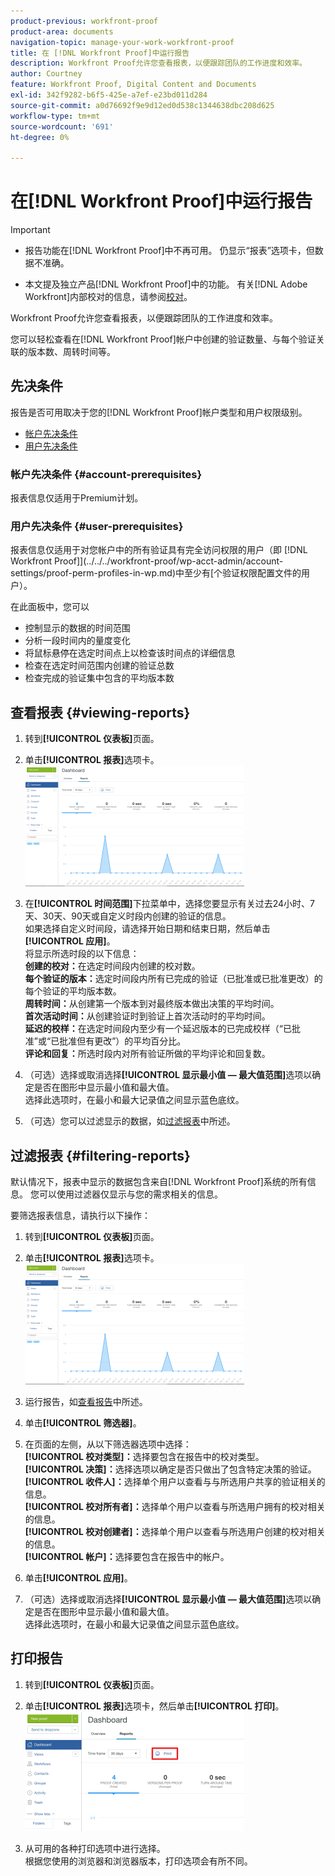```yaml
---
product-previous: workfront-proof
product-area: documents
navigation-topic: manage-your-work-workfront-proof
title: 在 [!DNL Workfront Proof]中运行报告
description: Workfront Proof允许您查看报表，以便跟踪团队的工作进度和效率。
author: Courtney
feature: Workfront Proof, Digital Content and Documents
exl-id: 342f9282-b6f5-425e-a7ef-e23bd011d284
source-git-commit: a0d76692f9e9d12ed0d538c1344638dbc208d625
workflow-type: tm+mt
source-wordcount: '691'
ht-degree: 0%

---
```


# 在[!DNL Workfront Proof]中运行报告


>[!IMPORTANT]
>
>* <span class="previe">报告功能在[!DNL Workfront Proof]中不再可用。 仍显示“报表”选项卡，但数据不准确。</span>
> 
>* 本文提及独立产品[!DNL Workfront Proof]中的功能。 有关[!DNL Adobe Workfront]内部校对的信息，请参阅[校对](../../../review-and-approve-work/proofing/proofing.md)。

Workfront Proof允许您查看报表，以便跟踪团队的工作进度和效率。

您可以轻松查看在[!DNL Workfront Proof]帐户中创建的验证数量、与每个验证关联的版本数、周转时间等。

## 先决条件

报告是否可用取决于您的[!DNL Workfront Proof]帐户类型和用户权限级别。

* [帐户先决条件](#account-prerequisites)
* [用户先决条件](#user-prerequisites)

### 帐户先决条件 {#account-prerequisites}

报表信息仅适用于Premium计划。

### 用户先决条件 {#user-prerequisites}

报表信息仅适用于对您帐户中的所有验证具有完全访问权限的用户（即 [!DNL Workfront Proof]](../../../workfront-proof/wp-acct-admin/account-settings/proof-perm-profiles-in-wp.md)中至少有[个验证权限配置文件的用户）。

在此面板中，您可以

* 控制显示的数据的时间范围
* 分析一段时间内的量度变化
* 将鼠标悬停在选定时间点上以检查该时间点的详细信息
* 检查在选定时间范围内创建的验证总数
* 检查完成的验证集中包含的平均版本数

## 查看报表 {#viewing-reports}

1. 转到&#x200B;**[!UICONTROL 仪表板]**&#x200B;页面。
1. 单击&#x200B;**[!UICONTROL 报表]**&#x200B;选项卡。\
   ![proof_reports.png](assets/proof-reports-350x193.png)

1. 在&#x200B;**[!UICONTROL 时间范围]**&#x200B;下拉菜单中，选择您要显示有关过去24小时、7天、30天、90天或自定义时段内创建的验证的信息。\
   如果选择自定义时间段，请选择开始日期和结束日期，然后单击&#x200B;**[!UICONTROL 应用]**。\
   将显示所选时段的以下信息：\
   **创建的校对：**&#x200B;在选定时间段内创建的校对数。\
   **每个验证的版本：**&#x200B;选定时间段内所有已完成的验证（已批准或已批准更改）的每个验证的平均版本数。\
   **周转时间：**&#x200B;从创建第一个版本到对最终版本做出决策的平均时间。\
   **首次活动时间：**&#x200B;从创建验证时到验证上首次活动时的平均时间。\
   **延迟的校样：**&#x200B;在选定时间段内至少有一个延迟版本的已完成校样（“已批准”或“已批准但有更改”）的平均百分比。\
   **评论和回复：**&#x200B;所选时段内对所有验证所做的平均评论和回复数。

1. （可选）选择或取消选择&#x200B;**[!UICONTROL 显示最小值 — 最大值范围]**&#x200B;选项以确定是否在图形中显示最小值和最大值。\
   选择此选项时，在最小和最大记录值之间显示蓝色底纹。

1. （可选）您可以过滤显示的数据，如[过滤报表](#filtering-reports)中所述。

## 过滤报表 {#filtering-reports}

默认情况下，报表中显示的数据包含来自[!DNL Workfront Proof]系统的所有信息。 您可以使用过滤器仅显示与您的需求相关的信息。

要筛选报表信息，请执行以下操作：

1. 转到&#x200B;**[!UICONTROL 仪表板]**&#x200B;页面。
1. 单击&#x200B;**[!UICONTROL 报表]**&#x200B;选项卡。\
   ![proof_reports.png](assets/proof-reports-350x193.png)

1. 运行报告，如[查看报告](#viewing-reports)中所述。
1. 单击&#x200B;**[!UICONTROL 筛选器]**。

1. 在页面的左侧，从以下筛选器选项中选择：\
   **[!UICONTROL 校对类型]：**&#x200B;选择要包含在报告中的校对类型。\
   **[!UICONTROL 决策]：**&#x200B;选择选项以确定是否只做出了包含特定决策的验证。\
   **[!UICONTROL 收件人]：**&#x200B;选择单个用户以查看与与所选用户共享的验证相关的信息。\
   **[!UICONTROL 校对所有者]：**&#x200B;选择单个用户以查看与所选用户拥有的校对相关的信息。\
   **[!UICONTROL 校对创建者]：**&#x200B;选择单个用户以查看与所选用户创建的校对相关的信息。\
   **[!UICONTROL 帐户]：**&#x200B;选择要包含在报告中的帐户。

1. 单击&#x200B;**[!UICONTROL 应用]**。
1. （可选）选择或取消选择&#x200B;**[!UICONTROL 显示最小值 — 最大值范围]**&#x200B;选项以确定是否在图形中显示最小值和最大值。\
   选择此选项时，在最小和最大记录值之间显示蓝色底纹。

## 打印报告

1. 转到&#x200B;**[!UICONTROL 仪表板]**&#x200B;页面。
1. 单击&#x200B;**[!UICONTROL 报表]**&#x200B;选项卡，然后单击&#x200B;**[!UICONTROL 打印]**。\
   ![proof_reports_print.png](assets/proof-reports-print-350x191.png)

1. 从可用的各种打印选项中进行选择。\
   根据您使用的浏览器和浏览器版本，打印选项会有所不同。
